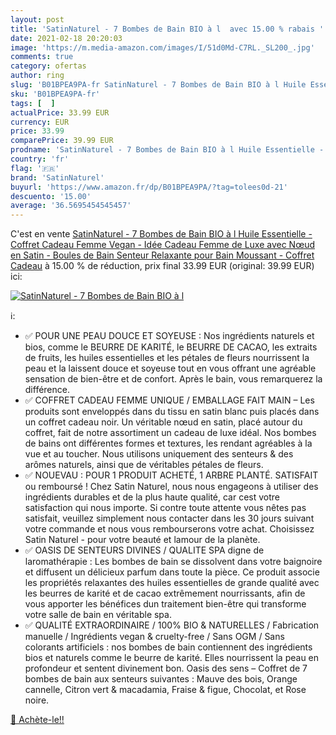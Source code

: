 ```yaml
---
layout: post
title: 'SatinNaturel - 7 Bombes de Bain BIO à l  avec 15.00 % rabais '
date: 2021-02-18 20:20:03
image: 'https://m.media-amazon.com/images/I/51d0Md-C7RL._SL200_.jpg'
comments: true
category: ofertas
author: ring
slug: 'B01BPEA9PA-fr SatinNaturel - 7 Bombes de Bain BIO à l Huile Essentielle...'
sku: 'B01BPEA9PA-fr'
tags: [  ]
actualPrice: 33.99 EUR
currency: EUR
price: 33.99
comparePrice: 39.99 EUR
prodname: 'SatinNaturel - 7 Bombes de Bain BIO à l Huile Essentielle - Coffret Cadeau Femme Vegan - Idée Cadeau Femme de Luxe avec Nœud en Satin - Boules de Bain Senteur Relaxante pour Bain Moussant - Coffret Cadeau'
country: 'fr'
flag: '🇫🇷'
brand: 'SatinNaturel'
buyurl: 'https://www.amazon.fr/dp/B01BPEA9PA/?tag=tolees0d-21'
descuento: '15.00'
average: '36.5695454545457'
---
```


C'est en vente [SatinNaturel - 7 Bombes de Bain BIO à l Huile Essentielle - Coffret Cadeau Femme Vegan - Idée Cadeau Femme de Luxe avec Nœud en Satin - Boules de Bain Senteur Relaxante pour Bain Moussant - Coffret Cadeau](https://www.amazon.fr/dp/B01BPEA9PA/?tag=tolees0d-21)  à  15.00 % de réduction, prix final  33.99 EUR (original: 39.99 EUR) ici:

[![SatinNaturel - 7 Bombes de Bain BIO à l ](https://m.media-amazon.com/images/I/51d0Md-C7RL._SL200_.jpg)](https://www.amazon.fr/dp/B01BPEA9PA/?tag=tolees0d-21)

ℹ️:

- ✅ POUR UNE PEAU DOUCE ET SOYEUSE : Nos ingrédients naturels et bios, comme le BEURRE DE KARITÉ, le BEURRE DE CACAO, les extraits de fruits, les huiles essentielles et les pétales de fleurs nourrissent la peau et la laissent douce et soyeuse tout en vous offrant une agréable sensation de bien-être et de confort. Après le bain, vous remarquerez la différence.
- ✅ COFFRET CADEAU FEMME UNIQUE / EMBALLAGE FAIT MAIN – Les produits sont enveloppés dans du tissu en satin blanc puis placés dans un coffret cadeau noir. Un véritable nœud en satin, placé autour du coffret, fait de notre assortiment un cadeau de luxe idéal. Nos bombes de bains ont différentes formes et textures, les rendant agréables à la vue et au toucher. Nous utilisons uniquement des senteurs & des arômes naturels, ainsi que de véritables pétales de fleurs.
- ✅ NOUEVAU : POUR 1 PRODUIT ACHETÉ, 1 ARBRE PLANTÉ. SATISFAIT ou remboursé ! Chez Satin Naturel, nous nous engageons à utiliser des ingrédients durables et de la plus haute qualité, car cest votre satisfaction qui nous importe. Si contre toute attente vous nêtes pas satisfait, veuillez simplement nous contacter dans les 30 jours suivant votre commande et nous vous rembourserons votre achat. Choisissez Satin Naturel - pour votre beauté et lamour de la planète.
- ✅ OASIS DE SENTEURS DIVINES / QUALITE SPA digne de laromathérapie : Les bombes de bain se dissolvent dans votre baignoire et diffusent un délicieux parfum dans toute la pièce. Ce produit associe les propriétés relaxantes des huiles essentielles de grande qualité avec les beurres de karité et de cacao extrêmement nourrissants, afin de vous apporter les bénéfices dun traitement bien-être qui transforme votre salle de bain en véritable spa.
- ✅ QUALITÉ EXTRAORDINAIRE / 100% BIO & NATURELLES / Fabrication manuelle / Ingrédients vegan & cruelty-free / Sans OGM / Sans colorants artificiels : nos bombes de bain contiennent des ingrédients bios et naturels comme le beurre de karité. Elles nourrissent la peau en profondeur et sentent divinement bon. Oasis des sens – Coffret de 7 bombes de bain aux senteurs suivantes : Mauve des bois, Orange cannelle, Citron vert & macadamia, Fraise & figue, Chocolat, et Rose noire.

[🛒 Achète-le!!](https://www.amazon.fr/dp/B01BPEA9PA/?tag=tolees0d-21)
